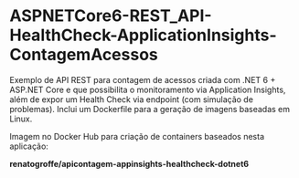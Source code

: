 # ASPNETCore6-REST_API-HealthCheck-ApplicationInsights-ContagemAcessos
Exemplo de API REST para contagem de acessos criada com .NET 6 + ASP.NET Core e que possibilita o monitoramento via Application Insights, além de expor um Health Check via endpoint (com simulação de problemas). Inclui um Dockerfile para a geração de imagens baseadas em Linux.

Imagem no Docker Hub para criação de containers baseados nesta aplicação:

**renatogroffe/apicontagem-appinsights-healthcheck-dotnet6**